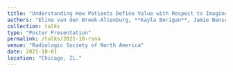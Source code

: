 ```yaml
---
title: "Understanding How Patients Define Value with Respect to Imaging Center Attributes and Radiologist Interaction"
authors: "Eline van den Broek-Altenburg, **Kayla Berigan**, Jamie Benson"
collection: talks
type: "Poster Presentation"
permalink: /talks/2021-10-rsna
venue: "Radiologic Society of North America"
date: 2021-10-01
location: "Chicago, IL."
---
```

